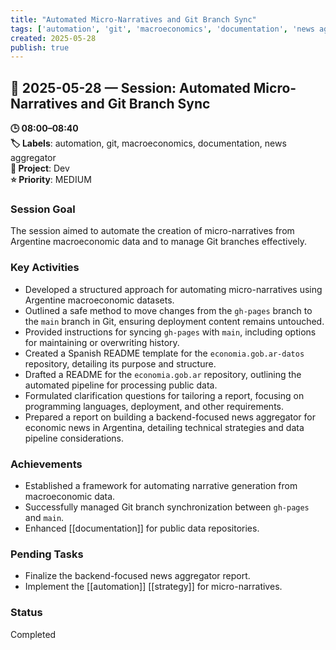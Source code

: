 ```yaml
---
title: "Automated Micro-Narratives and Git Branch Sync"
tags: ['automation', 'git', 'macroeconomics', 'documentation', 'news aggregator']
created: 2025-05-28
publish: true
---
```


## 📅 2025-05-28 — Session: Automated Micro-Narratives and Git Branch Sync

**🕒 08:00–08:40**  
**🏷️ Labels**: automation, git, macroeconomics, documentation, news aggregator  
**📂 Project**: Dev  
**⭐ Priority**: MEDIUM  


### Session Goal
The session aimed to automate the creation of micro-narratives from Argentine macroeconomic data and to manage Git branches effectively.

### Key Activities
- Developed a structured approach for automating micro-narratives using Argentine macroeconomic datasets.
- Outlined a safe method to move changes from the `gh-pages` branch to the `main` branch in Git, ensuring deployment content remains untouched.
- Provided instructions for syncing `gh-pages` with `main`, including options for maintaining or overwriting history.
- Created a Spanish README template for the `economia.gob.ar-datos` repository, detailing its purpose and structure.
- Drafted a README for the `economia.gob.ar` repository, outlining the automated pipeline for processing public data.
- Formulated clarification questions for tailoring a report, focusing on programming languages, deployment, and other requirements.
- Prepared a report on building a backend-focused news aggregator for economic news in Argentina, detailing technical strategies and data pipeline considerations.

### Achievements
- Established a framework for automating narrative generation from macroeconomic data.
- Successfully managed Git branch synchronization between `gh-pages` and `main`.
- Enhanced [[documentation]] for public data repositories.

### Pending Tasks
- Finalize the backend-focused news aggregator report.
- Implement the [[automation]] [[strategy]] for micro-narratives.

### Status
Completed
